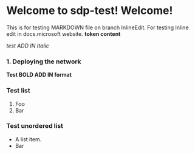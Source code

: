 # Welcome to sdp-test! Welcome!

This is for testing MARKDOWN file on branch InlineEdit. For testing
Inline edit in docs.microsoft website. **token content**

*test ADD IN Italic*

### 1. Deploying the network
**Test BOLD ADD IN format**

### Test list
1.  Foo
2.  Bar

### Test unordered list
*   A list item.
*   Bar



